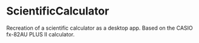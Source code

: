 # ScientificCalculator
 Recreation of a scientific calculator as a desktop app. Based on the CASIO fx-82AU PLUS II calculator.
